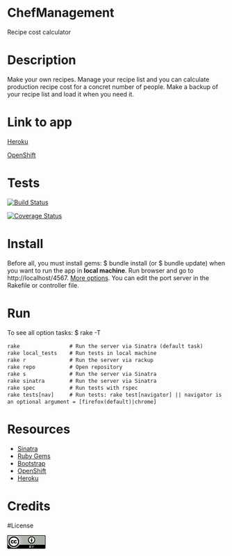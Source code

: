# ChefManagement

Recipe cost calculator

# Description

Make your own recipes. Manage your recipe list and you can calculate production recipe cost for a concret number of people. Make a backup of your recipe list and load it when you need it.

# Link to app

[Heroku](http://chefmanagement.herokuapp.com/)

[OpenShift](http://chefmanagement-esit.rhcloud.com/)

# Tests

[![Build Status](https://travis-ci.org/alu0100207385/ChefManagement.svg?branch=testing)](https://travis-ci.org/alu0100207385/ChefManagement)

[![Coverage Status](https://coveralls.io/repos/alu0100207385/ChefManagement/badge.svg?branch=testing&service=github)](https://coveralls.io/github/alu0100207385/ChefManagement?branch=testing)

# Install
Before all, you must install gems: $ bundle install (or $ bundle update) when you want to run the app in **local machine**. Run browser and go to http://localhost/4567. [More options](#user-content-run). You can edit the port server in the Rakefile or controller file.

# Run
To see all option tasks: $ rake -T
```
rake 		  		# Run the server via Sinatra (default task)
rake local_tests    # Run tests in local machine
rake r        		# Run the server via rackup
rake repo			# Open repository
rake s        		# Run the server via Sinatra
rake sinatra  		# Run the server via Sinatra
rake spec         	# Run tests with rspec
rake tests[nav]    	# Run tests: rake test[navigator] || navigator is an optional argument = [firefox(default)|chrome]
```

# Resources

* [Sinatra](http://www.sinatrarb.com/)
* [Ruby Gems](https://rubygems.org/)
* [Bootstrap](http://getbootstrap.com/)
* [OpenShift](https://www.openshift.com/)
* [Heroku](https://www.heroku.com/)

# Credits

#License

![License](https://github.com/alu0100207385/ChefManagement/blob/documentation/doc/images/logotipo-licencia.png)
